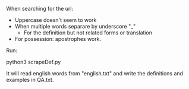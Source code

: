 When searching for the url: 
- Uppercase doesn't seem to work
- When multiple words separare by underscore "_"
    - For the definition but not related forms or translation
- For possession: apostrophes work. 


Run: 

python3 scrapeDef.py

It will read english words from "english.txt" and write the definitions and examples in QA.txt.